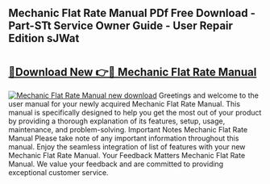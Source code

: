 ## Mechanic Flat Rate Manual PDf Free Download - Part-STt Service Owner Guide - User Repair Edition sJWat

# <h2><a href="http://bc66196.oget.top/?id=Mechanic+Flat+Rate+Manual">🔗Download New 👉🔴 Mechanic Flat Rate Manual</a></h2>

[![Mechanic Flat Rate Manual new download](https://i.imgur.com/5g1atiW.png)](http://bc66196.oget.top/?id=Mechanic+Flat+Rate+Manual)
Greetings and welcome to the user manual for your newly acquired Mechanic Flat Rate Manual. This manual is specifically designed to help you get the most out of your product by providing a thorough explanation of its features, setup, usage, maintenance, and problem-solving. Important Notes Mechanic Flat Rate Manual Please take note of any important information throughout this manual. Enjoy the seamless integration of list of features with your new Mechanic Flat Rate Manual. Your Feedback Matters Mechanic Flat Rate Manual. We value your feedback and are committed to providing exceptional customer service.

